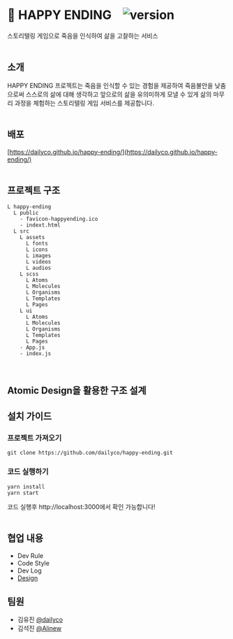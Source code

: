 # 🥀 HAPPY ENDINGㅤ![version](https://img.shields.io/badge/version-v1.0.0-blue)
스토리텔링 게임으로 죽음을 인식하여 삶을 고찰하는 서비스
<br/><br/>

## 소개
HAPPY ENDING 프로젝트는 죽음을 인식할 수 있는 경험을 제공하여 죽음불안을 낮춤으로써 스스로의 삶에 대해 생각하고 앞으로의 삶을 유의미하게 모낼 수 있게 삶의 마무리 과정을 체험하는 스토리텔링 게임 서비스를 제공합니다.
<br/><br/>

## 배포
[https://dailyco.github.io/happy-ending/](https://dailyco.github.io/happy-ending/)
<br/><br/>

## 프로젝트 구조
```
L happy-ending
  L public
    - favicon-happyending.ico
    - indext.html
  L src
    L assets
      L fonts
      L icons
      L images
      L videos
      L audios
    L scss
      L Atoms
      L Molecules
      L Organisms
      L Templates
      L Pages
    L ui
      L Atoms
      L Molecules
      L Organisms
      L Templates
      L Pages
    - App.js
    - index.js
```
<br/>

## Atomic Design을 활용한 구조 설계


## 설치 가이드
### 프로젝트 가져오기
```
git clone https://github.com/dailyco/happy-ending.git
```
### 코드 실행하기
```
yarn install
yarn start
```
코드 실행후 http://localhost:3000에서 확인 가능합니다!
<br/><br/>

## 협업 내용
* Dev Rule
* Code Style
* Dev Log
* [Design]()

## 

## 팀원
- 김유진 [@dailyco](https://github.com/dailyco)
- 김석진 [@Alinew](https://github.com/SukJinKim)
